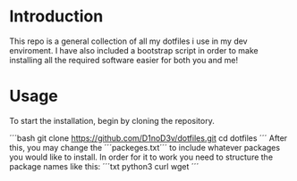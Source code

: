 # Introduction

This repo is a general collection of all my dotfiles i use in my dev enviroment. 
I have also included a bootstrap script in order to make installing all the required software easier for
both you and me!

# Usage

To start the installation, begin by cloning the repository.

´´´bash
git clone https://github.com/D1noD3v/dotfiles.git
cd dotfiles
´´´
After this, you may change the ´´´packeges.txt´´´ to include whatever packages you would like to install.
In order for it to work you need to structure the package names like this:
´´´txt
python3
curl
wget
´´´
